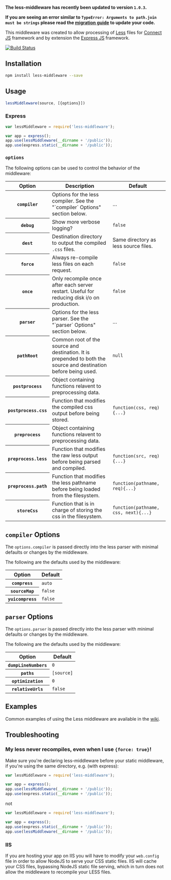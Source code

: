 **The less-middleware has recently been updated to version `1.0.3`.**

**If you are seeing an error similar to `TypeError: Arguments to path.join must be strings` please read the [migration guide](https://github.com/emberfeather/less.js-middleware/wiki/Migration-0.1.x-1.0.x) to update your code.**

This middleware was created to allow processing of [Less](http://lesscss.org) files for [Connect JS](http://www.senchalabs.org/connect/) framework and by extension the [Express JS](http://expressjs.com/) framework.

[![Build Status](https://drone.io/github.com/emberfeather/less.js-middleware/status.png)](https://drone.io/github.com/emberfeather/less.js-middleware/latest)

## Installation

```sh
npm install less-middleware --save
```

## Usage

```js
lessMiddleware(source, [{options}])
```

### Express

```js
var lessMiddleware = require('less-middleware');

var app = express();
app.use(lessMiddleware(__dirname + '/public'));
app.use(express.static(__dirname + '/public'));
```

### `options`

The following options can be used to control the behavior of the middleware:

<table>
    <thead>
        <tr>
            <th>Option</th>
            <th>Description</th>
            <th>Default</th>
        </tr>
    </thead>
    <tbody>
        <tr>
            <th><code>compiler</code></th>
            <td>Options for the less compiler. See the "`compiler` Options" section below.</td>
            <td>&hellip;</td>
        </tr>
        <tr>
            <th><code>debug</code></th>
            <td>Show more verbose logging?</td>
            <td><code>false</code></td>
        </tr>
        <tr>
            <th><code>dest</code></th>
            <td>Destination directory to output the compiled <code>.css</code> files.</td>
            <td>Same directory as less source files.</td>
        </tr>
        <tr>
            <th><code>force</code></th>
            <td>Always re-compile less files on each request.</td>
            <td><code>false</code></td>
        </tr>
        <tr>
            <th><code>once</code></th>
            <td>Only recompile once after each server restart. Useful for reducing disk i/o on production.</td>
            <td><code>false</code></td>
        </tr>
        <tr>
            <th><code>parser</code></th>
            <td>Options for the less parser. See the "`parser` Options" section below.</td>
            <td>&hellip;</td>
        </tr>
        <tr>
            <th><code>pathRoot</code></th>
            <td>Common root of the source and destination. It is prepended to both the source and destination before being used.</td>
            <td><code>null</code></td>
        </tr>
        <tr>
            <th><code>postprocess</code></th>
            <td>Object containing functions relavent to preprocessing data.</td>
            <td></td>
        </tr>
        <tr>
            <th><code>postprocess.css</code></th>
            <td>Function that modifies the compiled css output before being stored.</td>
            <td><code>function(css, req){...}</code></td>
        </tr>
        <tr>
            <th><code>preprocess</code></th>
            <td>Object containing functions relavent to preprocessing data.</td>
            <td></td>
        </tr>
        <tr>
            <th><code>preprocess.less</code></th>
            <td>Function that modifies the raw less output before being parsed and compiled.</td>
            <td><code>function(src, req){...}</code></td>
        </tr>
        <tr>
            <th><code>preprocess.path</code></th>
            <td>Function that modifies the less pathname before being loaded from the filesystem.</td>
            <td><code>function(pathname, req){...}</code></td>
        </tr>
        <tr>
            <th><code>storeCss</code></th>
            <td>Function that is in charge of storing the css in the filesystem.</td>
            <td><code>function(pathname, css, next){...}</code></td>
        </tr>
    </tbody>
</table>

## `compiler` Options

The `options.compiler` is passed directly into the less parser with minimal defaults or changes by the middleware.

The following are the defaults used by the middleware:

<table>
    <thead>
        <tr>
            <th>Option</th>
            <th>Default</th>
        </tr>
    </thead>
    <tbody>
        <tr>
            <th><code>compress</code></th>
            <td><code>auto</code></td>
        </tr>
        <tr>
            <th><code>sourceMap</code></th>
            <td><code>false</code></td>
        </tr>
        <tr>
            <th><code>yuicompress</code></th>
            <td><code>false</code></td>
        </tr>
    </tbody>
</table>

## `parser` Options

The `options.parser` is passed directly into the less parser with minimal defaults or changes by the middleware.

The following are the defaults used by the middleware:

<table>
    <thead>
        <tr>
            <th>Option</th>
            <th>Default</th>
        </tr>
    </thead>
    <tbody>
        <tr>
            <th><code>dumpLineNumbers</code></th>
            <td><code>0</code></td>
        </tr>
        <tr>
            <th><code>paths</code></th>
            <td><code>[source]</code></td>
        </tr>
        <tr>
            <th><code>optimization</code></th>
            <td><code>0</code></td>
        </tr>
        <tr>
            <th><code>relativeUrls</code></th>
            <td><code>false</code></td>
        </tr>
    </tbody>
</table>

## Examples

Common examples of using the Less middleware are available in the [wiki](https://github.com/emberfeather/less.js-middleware/wiki/Examples).

## Troubleshooting

### My less never recompiles, even when I use `{force: true}`!

Make sure you're declaring less-middleware before your static middleware, if you're using the same directory, e.g. (with express):


```js
var lessMiddleware = require('less-middleware');

var app = express();
app.use(lessMiddleware(__dirname + '/public'));
app.use(express.static(__dirname + '/public'));
```

not

```js
var lessMiddleware = require('less-middleware');

var app = express();
app.use(express.static(__dirname + '/public'));
app.use(lessMiddleware(__dirname + '/public'));
```

### IIS

If you are hosting your app on IIS you will have to modify your `web.config` file in order to allow NodeJS to serve your CSS static files.  IIS will cache your CSS files, bypassing NodeJS static file serving, which in turn does not allow the middleware to recompile your LESS files.
